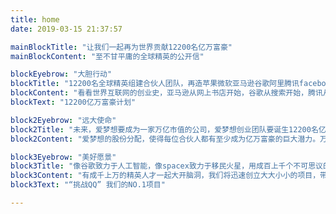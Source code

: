 ```yaml
---
title: home
date: 2019-03-15 21:37:57

mainBlockTitle: "让我们一起再为世界贡献12200名亿万富豪"
mainBlockContent: "至不甘平庸的全球精英的公开信"

blockEyebrow: "大胆行动"
blockTitle: "12200名全球精英组建合伙人团队，再造苹果微软亚马逊谷歌阿里腾讯facebook之奇迹"
blockContent: "看看世界互联网的创业史，亚马逊从网上书店开始，谷歌从搜索开始，腾讯从聊天软件开始，阿里从电子商务开始，facebook从社交网络开始……。 今天，爱梦想要从人才计划开始，从股份激励开始，从建立能担负起伟大使命的创业团队开始。"
blockText: "12200亿万富豪计划"

block2Eyebrow: "远大使命"
block2Title: "未来，爱梦想要成为一家万亿市值的公司，爱梦想创业团队要诞生12200名亿万富豪"
block2Content: "爱梦想的股份分配，使得每位合伙人都有至少成为亿万富豪的巨大潜力。万亿市值，爱梦想创业团队将诞生200名十亿美元级的亿万富豪，200名一亿美元级的亿万富豪，和10000名超过一亿人民币级的亿万富豪。"

block3Eyebrow: "美好愿景"
block3Title: "像谷歌致力于人工智能，像spacex致力于移民火星，用成百上千个不可思议的创新项目改变世界"
block3Content: "有成千上万的精英人才一起大开脑洞，我们将迅速创立大大小小的项目，带着不颠覆不罢休的精神进入各个领域，闯出一片天地。爱梦想要成为最快壮大、最具年轻活力的创业公司。"
block3Text: "“挑战QQ” 我们的NO.1项目"

---
```


